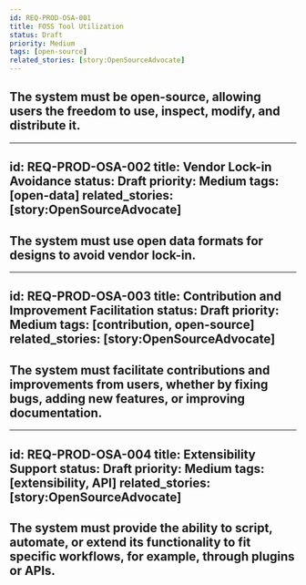 ```yaml
---
id: REQ-PROD-OSA-001
title: FOSS Tool Utilization
status: Draft
priority: Medium
tags: [open-source]
related_stories: [story:OpenSourceAdvocate]
---
```


## The system must be open-source, allowing users the freedom to use, inspect, modify, and distribute it.

---
id: REQ-PROD-OSA-002
title: Vendor Lock-in Avoidance
status: Draft
priority: Medium
tags: [open-data]
related_stories: [story:OpenSourceAdvocate]
---

## The system must use open data formats for designs to avoid vendor lock-in.

---
id: REQ-PROD-OSA-003
title: Contribution and Improvement Facilitation
status: Draft
priority: Medium
tags: [contribution, open-source]
related_stories: [story:OpenSourceAdvocate]
---

## The system must facilitate contributions and improvements from users, whether by fixing bugs, adding new features, or improving documentation.

---
id: REQ-PROD-OSA-004
title: Extensibility Support
status: Draft
priority: Medium
tags: [extensibility, API]
related_stories: [story:OpenSourceAdvocate]
---

## The system must provide the ability to script, automate, or extend its functionality to fit specific workflows, for example, through plugins or APIs.
